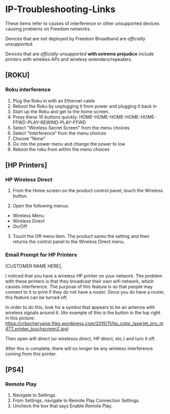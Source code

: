# IP-Troubleshooting-Links

These items refer to causes of interference or other unsupported devices causing problems on Freedom networks.

Devices that are not deployed by Freedom Broadband are *officially unsupported*.

Devices that are *officially unsupported* **with extreme prejudice** include printers with wireless APs and wireless extenders/repeaters.

## [ROKU]

### Roku interference

1.	Plug the Roku in with an Ethernet cable
2.	Reboot the Roku by unplugging it from power and plugging it back in
3.	Start up the Roku and get to the home screen.
4.	Press these 10 buttons quickly: HOME-HOME-HOME-HOME-HOME-FFWD-PLAY-REWIND-PLAY-FFWD
5.	Select “Wireless Secret Screen” from the menu choices
6.	Select “Interference” from the menu choices
7.	Choose “None”
8.	Go into the power menu and change the power to low
9.	Reboot the roku from within the menu choices

## [HP Printers]

### HP Wireless Direct

1. From the Home screen on the product control panel, touch the Wireless button.

2. Open the following menus:
  * Wireless Menu
  * Wireless Direct
  * On/Off

3. Touch the Off menu item. The product saves the setting and then returns the control panel to the Wireless Direct menu.

### Email Prompt for HP Printers

[CUSTOMER NAME HERE],

I noticed that you have a wireless HP printer on your network. The problem with these printers is that they broadcast their own wifi network, which causes interference. The purpose of this feature is so that people may connect to it to print if they do not have a router. Since you do have a router, this feature can be turned off.

In order to do this, look for a symbol that appears to be an antenna with wireless signals around it. (An example of this is the button in the top right in this picture: https://crbechervaise.files.wordpress.com/2015/11/hp_color_laserjet_pro_m477_printer_touchscreen2.jpg)

Then open wifi direct (or wirelesss direct, HP direct, etc.) and turn it off.

After this is complete, there will no longer be any wireless interference coming from this printer.

## [PS4]

### Remote Play

1. Navigate to Settings.
2. From Settings, navigate to Remote Play Connection Settings.
3. Uncheck the box that says Enable Remote Play.
